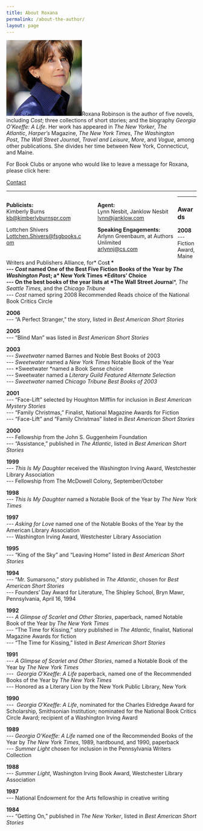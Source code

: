 ```yaml
---
title: About Roxana
permalink: /about-the-author/
layout: page
---
```

![Roxana](../assets/img/Roxana-ROBINSON-14-c-David-Ignaszewski-koboy_LG-200x200.jpg)Roxana Robinson is the author of five novels, including *Cost*; three collections of short stories; and the biography *Georgia O’Keeffe: A Life*. Her work has appeared in *The New Yorker*, *The Atlantic*, *Harper’s* Magazine, *The New York Times*, *The Washington Post*, *The Wall Street Journal*, *Travel and Leisure*, *More*, and *Vogue*, among other publications. She divides her time between New York, Connecticut, and Maine.

For Book Clubs or anyone who would like to leave a message for Roxana, please click here: 

<a title='Contact' href='../contact/' class='button tiny radius'>Contact</a>

* * *

<div style="text-align: left; float: left; width: 40%; margin-right: 40px;">
  <p>
    <strong>Publicists:</strong><br /> Kimberly Burns<br /> <a href="mailto:kb@kimberlyburnspr.com">kb@kimberlyburnspr.com</a>
  </p>
  
  <p>
    Lottchen Shivers<br /> <a href="mailto:Lottchen.Shivers@fsgbooks.com">Lottchen.Shivers@fsgbooks.com</a>
  </p>
</div>

<div style="text-align: left; float: left; width: 40%; margin-right: 10px;">
  <p>
    <strong>Agent:</strong><br /> Lynn Nesbit, Janklow Nesbit<br /> <a href="mailto:lynn@janklow.com">lynn@janklow.com</a>
  </p>
  
  <p>
    <strong>Speaking Engagements:</strong><br /> Arlynn Greenbaum, at Authors Unlimited<br /> <a href="mailto:arlynnj@cs.com">arlynnj@cs.com</a>
  </p>
</div>

* * *

### Awards

**2008**  
--- Fiction Award, Maine Writers and Publishers Alliance, for* Cos**t *  
--- *Cost* named One of the Best Five Fiction Books of the Year by *The Washington Pos*t; a* New York Times *Editors’ Choice  
--- On the best books of the year lists at *The Wall Street Journa**l*, *The Seattle Times*, and the *Chicago Tribune*  
--- *Cost* named spring 2008 Recommended Reads choice of the National Book Critics Circle

**2006**  
--- “A Perfect Stranger,” the story, listed in *Best American Short Stories*

**2005**    
--- “Blind Man” was listed in *Best American Short Stories*

**2003**  
--- *Sweetwater* named Barnes and Noble Best Books of 2003  
--- *Sweetwater* named a *New York Times* Notable Book of the Year  
--- *Sweetwater *named a Book Sense choice  
--- Sweetwater named a<em id="__mceDel"> Literary Guild Featured Alternate Selection<br /> </em><em id="__mceDel"><em id="__mceDel"><em id="__mceDel">--- Sweetwater </em></em></em>named<em id="__mceDel"><em id="__mceDel"><em id="__mceDel"> <em>Chicago Tribune</em> Best Books of 2003</em></em></em>

**2001**  
--- “Face-Lift” selected by Houghton Mifflin for inclusion in *Best American Mystery Stories*  
--- “Family Christmas,” Finalist, National Magazine Awards for Fiction  
--- “Face-Lift” and “Family Christmas” listed in *Best American Short Stories*

**2000**  
--- Fellowship from the John S. Guggenheim Foundation  
--- “Assistance,” published in *The Atlantic*, listed in *Best American Short Stories*

**1999**  
--- *This Is My Daughter* received the Washington Irving Award, Westchester Library Association  
--- Fellowship from The McDowell Colony, September/October

**1998**  
--- *This Is My Daughter* named a Notable Book of the Year by *The New York Times*

**1997**  
--- *Asking for Love* named one of the Notable Books of the Year by the American Library Association  
--- Washington Irving Award, Westchester Library Association

**1995**  
--- “King of the Sky” and “Leaving Home” listed in *Best American Short Stories*

**1994**  
--- “Mr. Sumarsono,” story published in *The Atlantic*, chosen for *Best American Short Stories*  
--- Founders’ Day Award for Literature, The Shipley School, Bryn Mawr, Pennsylvania, April 16, 1994

**1992**  
--- *A Glimpse of Scarlet and Other Stories*, paperback, named Notable Book of the Year by *The New York Times*  
--- “The Time for Kissing,” story published in *The Atlantic*, finalist, National Magazine Awards for fiction  
--- “The Time for Kissing,” listed in *Best American Short Stories*

**1991**  
--- *A Glimpse of Scarlet and Other Stories*, named a Notable Book of the Year by *The New York Times*  
---  *Georgia O’Keeffe*: *A Life* paperback, named one of the Recommended Books of the Year by *The New York Times*  
--- Honored as a Literary Lion by the New York Public Library, New York

**1990**   
---  *Georgia O’Keeffe*: *A Life*, nominated for the Charles Eldredge Award for Scholarship, Smithsonian Institution; nominated for the National Book Critics Circle Award; recipient of a Washington Irving Award

**1989**  
--- *Georgia O’Keeffe: A Life* named one of the Recommended Books of the Year by *The New York Times*, 1989, hardbound, and 1990, paperback  
--- *Summer Light* chosen for inclusion in the Pennsylvania Writers Collection

**1988**   
--- *Summer Light*, Washington Irving Book Award, Westchester Library Association

**1987**  
--- National Endowment for the Arts fellowship in creative writing

**1984**  
--- “Getting On,” published in *The New Yorker*, listed in *Best American Short Stories*